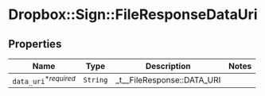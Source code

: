 # Dropbox::Sign::FileResponseDataUri



## Properties

| Name | Type | Description | Notes |
| ---- | ---- | ----------- | ----- |
| `data_uri`<sup>*_required_</sup> | ```String``` |  _t__FileResponse::DATA_URI  |  |

